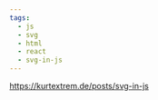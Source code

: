 ```yaml
---
tags:
  - js
  - svg
  - html
  - react
  - svg-in-js
---
```


https://kurtextrem.de/posts/svg-in-js

